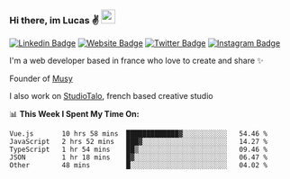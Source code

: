 ### Hi there, im Lucas ✌️ <img src="https://media.giphy.com/media/hvRJCLFzcasrR4ia7z/giphy.gif" width="25px">
[![Linkedin Badge](https://img.shields.io/badge/-LinkedIn-0e76a8?style=flat-square&logo=Linkedin&logoColor=white)](https://www.linkedin.com/in/lucasbellier/)
[![Website Badge](https://img.shields.io/badge/Website-3b5998?style=flat-square&logo=google-chrome&logoColor=white)](https://lucasblr.fr)
[![Twitter Badge](https://img.shields.io/badge/-Twitter-00acee?style=flat-square&logo=Twitter&logoColor=white)](https://twitter.com/ImJustLucas_)
[![Instagram Badge](https://img.shields.io/badge/-Instagram-e4405f?style=flat-square&logo=Instagram&logoColor=white)](https://instagram.com/luuucas.blr/)

I'm a web developer based in france who love to create and share ✨

Founder of [Musy](https://musy.app)

I also work on [StudioTalo](https://talodev.fr), french based creative studio

📊 **This Week I Spent My Time On:**
<!--START_SECTION:waka-->

```text
Vue.js       10 hrs 58 mins  █████████████▓░░░░░░░░░░░   54.46 %
JavaScript   2 hrs 52 mins   ███▓░░░░░░░░░░░░░░░░░░░░░   14.27 %
TypeScript   1 hr 54 mins    ██▒░░░░░░░░░░░░░░░░░░░░░░   09.46 %
JSON         1 hr 18 mins    █▓░░░░░░░░░░░░░░░░░░░░░░░   06.47 %
Other        48 mins         █░░░░░░░░░░░░░░░░░░░░░░░░   04.02 %
```

<!--END_SECTION:waka-->
